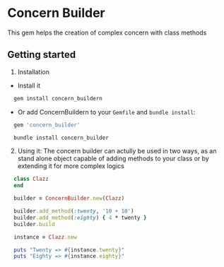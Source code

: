 Concern Builder
========

This gem helps the creation of complex concern with class methods

Getting started
---------------
1. Installation
  - Install it

  ```ruby
    gem install concern_buildern
  ```

  - Or add ConcernBuildern to your `Gemfile` and `bundle install`:

  ```ruby
    gem 'concern_builder'
  ```

  ```bash
    bundle install concern_builder
  ```

2. Using it:
The concern builder can actully be used in two ways, as an stand alone object capable of
adding methods to your class or by extending it for more complex logics

```ruby
  class Clazz
  end

  builder = ConcernBuilder.new(Clazz)

  builder.add_method(:twenty, '10 + 10')
  builder.add_method(:eighty) { 4 * twenty }
  builder.build

  instance = Clazz.new

  puts "Twenty => #{instance.twenty}"
  puts "Eighty => #{instance.eighty}"
```
